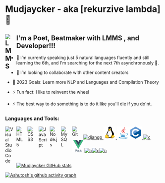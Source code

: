 # Mudjaycker  - aka [rekurzive lambda] 👋 



## I'm a Poet, Beatmaker with LMMS <img align="left" alt="LMMS" width="26px" src="https://lmms.io/img/logo_sm.png" style="padding-right:10px;" /> , and Developer!!!


- 🌱 I’m currently speaking just 5 natural languages fluently and still learning the 6th, and I'm searching for the next 7th asynchronously 🤣.
- 👯 I’m looking to collaborate with other content creators
- 🥅 2023 Goals: Learn more NLP and Languages and Compilation Theory
- ⚡ Fun fact: I like to reinvent the wheel

- ⚡ The best way to do something is to do it like you'll die if you do'nt.


### Languages and Tools:

<img align="left" alt="Visual Studio Code" width="26px" src="https://cdn.jsdelivr.net/gh/devicons/devicon/icons/vscode/vscode-original.svg" style="padding-right:10px;" />
<img align="left" alt="HTML5" width="26px" src="https://cdn.jsdelivr.net/gh/devicons/devicon/icons/html5/html5-original.svg" style="padding-right:10px;" />
<img align="left" alt="CSS3" width="26px" src="https://cdn.jsdelivr.net/gh/devicons/devicon/icons/css3/css3-original.svg" style="padding-right:10px;" />

<img align="left" alt="JavaScript" width="26px" src="https://cdn.jsdelivr.net/gh/devicons/devicon/icons/javascript/javascript-original.svg" style="padding-right:10px;" />



<img align="left" alt="Node.js" width="26px" src="https://cdn.jsdelivr.net/gh/devicons/devicon/icons/nodejs/nodejs-original.svg" style="padding-right:10px;" />


<img align="left" alt="MySQL" width="26px" src="https://cdn.jsdelivr.net/gh/devicons/devicon/icons/mysql/mysql-original.svg" style="padding-right:10px;" />
<img align="left" alt="Git" width="26px" src="https://cdn.jsdelivr.net/gh/devicons/devicon/icons/git/git-original.svg" style="padding-right:10px;" />
<a href="https://www.djangoproject.com/" target="_blank" rel="noreferrer"> <img src="https://static.djangoproject.com/img/logos/django-logo-negative.svg" alt="django" width="80" height="40"/><a href="https://www.linux.org/" target="_blank" rel="noreferrer"> <img src="https://raw.githubusercontent.com/devicons/devicon/master/icons/linux/linux-original.svg" alt="linux" width="40" height="40"/> </a><a href="https://www.java.com" target="_blank" rel="noreferrer"> <img src="https://raw.githubusercontent.com/devicons/devicon/master/icons/java/java-original.svg" alt="java" width="40" height="40"/></a><a href="https://www.cprogramming.com/" target="_blank" rel="noreferrer"><img src="https://raw.githubusercontent.com/devicons/devicon/master/icons/c/c-original.svg" alt="c" width="40" height="40"/> </a><a href="https://svelte.dev/" target="_blank" rel="noreferrer"><img src="https://svelte.dev/favicon.png" alt="c" width="40" height="40"/></a><a href="https://vuejs.org/" target="_blank" rel="noreferrer"><img src="https://raw.githubusercontent.com/devicons/devicon/master/icons/vuejs/vuejs-original-wordmark.svg" alt="vuejs" width="40" height="40"/></a><a href="https://flask.palletsprojects.com/en/2.2.x/" target="_blank" rel="noreferrer"><img src="https://flask.palletsprojects.com/en/2.2.x/_static/flask-icon.png" alt="c" width="40" height="40"/></a><a href="https://www.python.org/" target="_blank" rel="noreferrer"><img src="https://www.python.org/static/favicon.ico" alt="c" width="40" height="40"/></a><a href="https://www.django-rest-framework.org/" target="_blank" rel="noreferrer"><img src="https://www.django-rest-framework.org/img/favicon.ico" alt="c" width="40" height="40"/></a>


<br />
<br />

[![Mudjaycker GitHub stats](https://github-readme-stats.vercel.app/api/top-langs?username=mudjaycker&theme=algolia&show_icons=true&hide=html,css)](https://github.com/mudjaycker)


[![Ashutosh's github activity graph](https://github-readme-activity-graph.vercel.app/graph?username=mudjaycker&line=9e4c98&point=403d3d&area=true&hide_border=true&theme=vue&color=000000)](https://github.com/ashutosh00710/github-readme-activity-graph)
